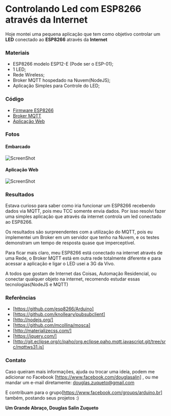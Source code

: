 # Controlando Led com ESP8266 através da Internet
Hoje montei uma pequena aplicação que tem como objetivo controlar um **LED** conectado ao **ESP8266** através da **Internet**

### Materiais 

* ESP8266 modelo ESP12-E (Pode ser o ESP-01);
* 1 LED;
* Rede Wireless;
* Broker MQTT hospedado na Nuvem(NodeJS);
* Aplicação Simples para Controle do LED;

### Código
* [Firmware ESP8266](https://github.com/douglaszuqueto/ESP8266_CONTROL_LED_MQTT/blob/master/ESP8266_LED_MQTT.ino) 
* [Broker MQTT](https://github.com/douglaszuqueto/ESP8266_CONTROL_LED_MQTT/blob/master/mqtt-server-ws.js)
* [Aplicação Web](https://github.com/douglaszuqueto/ESP8266_CONTROL_LED_MQTT/blob/master/index.html)

### Fotos
#### Embarcado 
![ScreenShot](https://raw.github.com/douglaszuqueto/ESP8266_CONTROL_LED_MQTT/master/EMBARCADO.jpg)

#### Aplicação Web 
![ScreenShot](https://raw.github.com/douglaszuqueto/ESP8266_CONTROL_LED_MQTT/master/APLICACAO_WEB.png)

### Resultados
Estava curioso para saber como iria funcionar um ESP8266 recebendo dados via MQTT, pois meu TCC somente envia dados. Por isso resolvi fazer uma simples aplicação que através da internet controla um led conectado ao ESP8266.

Os resultados são surpreendentes com a utilização do MQTT, pois eu implementei um Broker em um servidor que tenho na Nuvem, e os testes demonstram um tempo de resposta quase que imperceptível.

Para ficar mais claro, meu ESP8266 está conectado na internet através de uma Rede, o Broker MQTT está em outra rede totalmente diferente e para acessar a aplicação e ligar o LED usei a 3G da Vivo.

A todos que gostam de Internet das Coisas, Automação Residencial, ou conectar qualquer objeto na internet, recomendo estudar essas tecnologias(NodeJS e MQTT)


### Referências 
* [https://github.com/esp8266/Arduino]
* [https://github.com/knolleary/pubsubclient]
* [http://nodejs.org/]
* [https://github.com/mcollina/mosca]
* [http://materializecss.com/]
* [https://jquery.com/]
* [http://git.eclipse.org/c/paho/org.eclipse.paho.mqtt.javascript.git/tree/src/mqttws31.js]

### Contato
Caso queiram mais informações, ajuda ou trocar uma ideia, podem me adicionar no Facebook [https://www.facebook.com/douglasalin] , ou me mandar um e-mail diretamente: douglas.zuqueto@gmail.com

E contribuam para o grupo[https://www.facebook.com/groups/arduino.br] também, postando seus projetos :)

**Um Grande Abraço, Douglas Salin Zuqueto**

